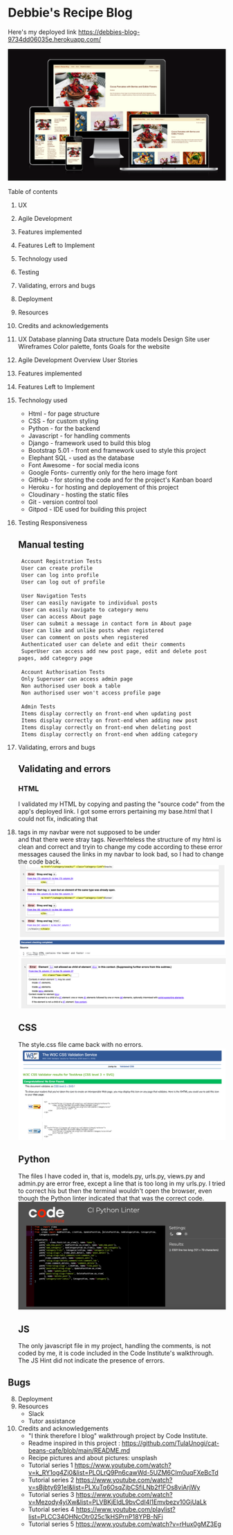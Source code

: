 # Debbie's Recipe Blog


Here's my deployed link https://debbies-blog-9734dd06035e.herokuapp.com/ 

![Home page AMIRESPONSIVE](static/images/readme-images/amiresponsive-home.png)


Table of contents
1. UX
2. Agile Development
3. Features implemented
4. Features Left to Implement
5. Technology used
6. Testing 
7. Validating, errors and bugs
8. Deployment
9. Resources
10. Credits and acknowledgements

1. UX
    Database planning
        Data structure
        Data models
    Design
            Site user
            Wireframes
            Color palette, fonts
            Goals for the website

2. Agile Development
    Overview
    User Stories

3. Features implemented
4. Features Left to Implement
5. Technology used
    - Html - for page structure
    - CSS - for custom styling
    - Python - for the backend
    - Javascript - for handling comments
    - Django - framework used to build this blog
    - Bootstrap 5.01 - front end framework used to style this project 
    - Elephant SQL - used as the database
    - Font Awesome - for social media icons
    - Google Fonts- currently only for the hero image font
    - GitHub - for storing the code and for the project's Kanban board
    - Heroku - for hosting and deployement of this project
    - Cloudinary - hosting the static files
    - Git - version control tool  
    - Gitpod - IDE used for building this project
6. Testing
    Responsiveness
    ## Manual testing
        Account Registration Tests
        User can create profile	 
        User can log into profile	 
        User can log out of profile	 

        User Navigation Tests
        User can easily navigate to individual posts
        User can easily navigate to category menu	 
        User can access About page	 
        User can submit a message in contact form in About page 
        User can like and unlike posts when registered
        User can comment on posts when registered
        Authenticated user can delete and edit their comments 
        SuperUser can access add new post page, edit and delete post pages, add category page

        Account Authorisation Tests
        Only Superuser can access admin page	 
        Non authorised user book a table	 
        Non authorised user won't access profile page	 

        Admin Tests
        Items display correctly on front-end when updating post	 
        Items display correctly on front-end when adding new post	
        Items display correctly on front-end when deleting post	 
        Items display correctly on front-end when adding category

 
        

7. Validating, errors and bugs

    ## Validating and errors

    ### HTML
    I validated my HTML by copying and pasting the "source code" from the app's deployed link. I got some errors pertaining my base.html that I could not fix, indicating that <li> tags in my navbar were not supposed to be under <div> and that there were <a> stray tags. Neverhteless the structure of my html is clean and correct and tryin to change my code according to these error messages caused the links in my navbar to look bad, so I had to change the code back. 
    ![<a> tag error ](static/images/readme-images/a.tag.error.png)
    ![<a> tag error ](static/images/readme-images/li.tag.error.png)

    ## CSS 

    The style.css file came back with no errors.
    ![CSS validation](static/images/readme-images/css.validation.png)

    ## Python

    The files I have coded in, that is, models.py, urls.py, views.py and admin.py are error free, except a line that is too long in my urls.py. I tried to correct his but then the terminal wouldn't open the browser, even though the Python linter indicated that that was the correct code. 
    ![Line too long in urls.py](static/images/readme-images/urls.py.validation.png)


    ## JS

    The only javascript file in my project, handling the comments, is not coded by me, it is code included in the Code Institute's walkthrough. The JS Hint did not indicate the presence of errors. 

## Bugs

8. Deployment
9. Resources
    - Slack
    - Tutor assistance
10. Credits and acknowledgements
    - "I think therefore I blog" walkthrough project by Code Institute.
    - Readme inspired in this project : https://github.com/TulaUnogi/cat-beans-cafe/blob/main/README.md
    - Recipe pictures and about pictures: unsplash
    - Tutorial series 1  https://www.youtube.com/watch?v=k_RY1og4Zj0&list=PLOLrQ9Pn6cawWd-5UZM6CIm0uqFXeBcTd
    - Tutorial series 2 https://www.youtube.com/watch?v=sBjbty691eI&list=PLXuTq6OsqZjbCSfiLNb2f1FOs8viArjWy 
    - Tutorial series 3 https://www.youtube.com/watch?v=Mezody4yiXw&list=PLVBKjEIdL9bvCdI4l1Emvbezv10GjUaLk 
    - Tutorial series 4 https://www.youtube.com/playlist?list=PLCC34OHNcOtr025c1kHSPrnP18YPB-NFi 
    - Tutorial series 5 https://www.youtube.com/watch?v=rHux0gMZ3Eg 


